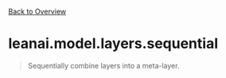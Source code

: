[Back to Overview](../../../README.md)



# leanai.model.layers.sequential

> Sequentially combine layers into a meta-layer.


